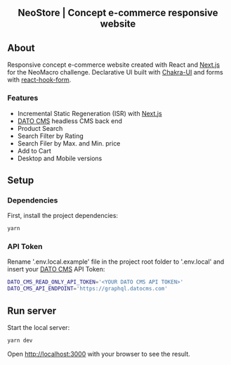 <h2 align="center">NeoStore | Concept e-commerce responsive website</h2>

## About

Responsive concept e-commerce website created with React and [Next.js](https://www.nextjs.org) for the NeoMacro challenge. Declarative UI built with [Chakra-UI](https://www.npmjs.com/package/@chakra-ui/react) and forms with [react-hook-form](https://react-hook-form.com/).

### Features

- Incremental Static Regeneration (ISR) with [Next.js](https://www.nextjs.org)
- [DATO CMS](https://www.datocms.com) headless CMS back end
- Product Search
- Search Filter by Rating
- Search Filer by Max. and Min. price
- Add to Cart
- Desktop and Mobile versions

## Setup

### Dependencies

First, install the project dependencies:

```bash
yarn
```

### API Token

Rename '.env.local.example' file in the project root folder to '.env.local' and insert your [DATO CMS](https://www.datocms.com) API Token:

```bash
DATO_CMS_READ_ONLY_API_TOKEN='<YOUR DATO CMS API TOKEN>'
DATO_CMS_API_ENDPOINT='https://graphql.datocms.com'
```

## Run server

Start the local server:

```bash
yarn dev
```

Open [http://localhost:3000](http://localhost:3000) with your browser to see the result.
